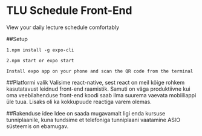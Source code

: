 # TLU Schedule Front-End

View your daily lecture schedule comfortably

##Setup
```
1.npm install -g expo-cli

2.npm start or expo start

Install expo app on your phone and scan the QR code from the terminal

```

##Platformi valik
Valisime react-native, sest react on meil kõige rohkem kasutatavust leidnud front-end raamistik. Samuti on väga produktiivne kui oma veebilahenduse front-end koodi saab ilma suurema vaevata mobiiliappi üle tuua. Lisaks oli ka kokkupuude reactiga varem olemas.

##Rakenduse idee
Idee on saada mugavamalt ligi enda kursuse tunniplaanile, kuna tundsime et telefoniga tunniplaani vaatamine ASIO süsteemis on ebamugav.
